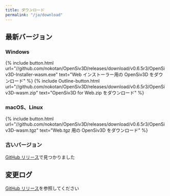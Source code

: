 ```yaml
---
title: ダウンロード
permalink: "/ja/download"
---
```


## 最新バージョン

### Windows

{% include button.html url="//github.com/nokotan/OpenSiv3D/releases/download/v0.6.5r3/OpenSiv3D-Installer-wasm.exe" text="Web インストーラー用の OpenSiv3D をダウンロード" %} {% include Outline-button.html url="//github.com/nokotan/OpenSiv3D/releases/download/v0.6.5r3/OpenSiv3D-wasm.zip" text="OpenSiv3D for Web.zip をダウンロード" %}

### macOS、Linux

{% include button.html url="//github.com/nokotan/OpenSiv3D/releases/download/v0.6.5r3/OpenSiv3D-wasm.tgz" text="Web.tgz 用の OpenSiv3D をダウンロード" %}

### 古いバージョン

[GitHub リリース](https://github.com/nokotan/OpenSiv3D/releases)で見つかりました

## 変更ログ

[GitHub リリース](https://github.com/nokotan/OpenSiv3D/releases)を参照してください
